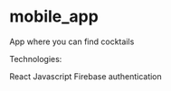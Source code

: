 # mobile_app
App where you can find cocktails

Technologies:

React
Javascript
Firebase authentication
